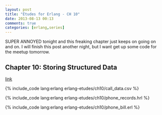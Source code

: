 ```yaml
---
layout: post
title: "Études for Erlang - CH 10"
date: 2013-08-13 00:13
comments: true
categories: [erlang,series]
---
```


SUPER ANNOYED tonight and this freaking chapter just keeps on going on and on.  I will finish this post another night, but I want get up some code for the meetup tomorrow.  <!-- more -->

## Chapter 10: Storing Structured Data
[link](http://chimera.labs.oreilly.com/books/1234000000726/ch10.html)


{% include_code lang:erlang erlang-etudes/ch10/call_data.csv %}

{% include_code lang:erlang erlang-etudes/ch10/phone_records.hrl %}

{% include_code lang:erlang erlang-etudes/ch10/phone_bill.erl %}